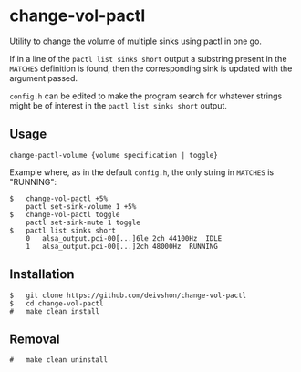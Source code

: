 # change-vol-pactl

Utility to change the volume of multiple sinks using pactl in one go.

If in a line of the `pactl list sinks short` output a substring present in the `MATCHES` definition is found, then the corresponding sink is updated with the argument passed.

`config.h` can be edited to make the program search for whatever strings might be of interest in the `pactl list sinks short` output.

## Usage
`change-pactl-volume {volume specification | toggle}`

Example where, as in the default `config.h`, the only string in `MATCHES` is "RUNNING":

    $   change-vol-pactl +5%
        pactl set-sink-volume 1 +5%
    $   change-vol-pactl toggle
        pactl set-sink-mute 1 toggle
    $   pactl list sinks short
        0	alsa_output.pci-00[...]6le 2ch 44100Hz	IDLE
        1	alsa_output.pci-00[...]2ch 48000Hz	RUNNING

## Installation

    $   git clone https://github.com/deivshon/change-vol-pactl
    $   cd change-vol-pactl
    #   make clean install

## Removal
    #   make clean uninstall
